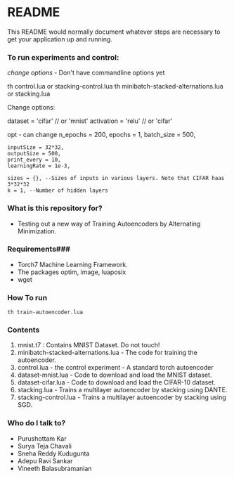 # README #

This README would normally document whatever steps are necessary to get your application up and running.


### To run experiments and control: ###

*change options* - Don't have commandline options yet

th control.lua  or stacking-control.lua
th minibatch-stacked-alternations.lua or stacking.lua

Change options:

dataset = 'cifar' // or 'mnist'
activation = 'relu' // or 'cifar'

opt - can change
	n_epochs = 200,
	epochs = 1,
	batch_size = 500,

	inputSize = 32*32,
	outputSize = 500,
	print_every = 10,  
	learningRate = 1e-3,
	
	sizes = {}, --Sizes of inputs in various layers. Note that CIFAR haas 3*32*32
	k = 1, --Number of hidden layers 


### What is this repository for? ###

* Testing out a new way of Training Autoencoders by Alternating Minimization.

### Requirements###

* Torch7 Machine Learning Framework.
* The packages optim, image, luaposix
* wget

### How To run ###
	th train-autoencoder.lua

### Contents ###
1. mnist.t7 : Contains MNIST Dataset. Do not touch!
2. minibatch-stacked-alternations.lua - The code for training the autoencoder.
3. control.lua - the control experiment - A standard torch autoencoder
4. dataset-mnist.lua - Code to download and load the MNIST dataset.
5. dataset-cifar.lua - Code to download and load the CIFAR-10 dataset.
6. stacking.lua - Trains a multilayer autoencoder by stacking using DANTE.
7. stacking-control.lua - Trains a multilayer autoencoder by stacking using SGD.

### Who do I talk to? ###

* Purushottam Kar
* Surya Teja Chavali 
* Sneha Reddy Kudugunta
* Adepu Ravi Sankar
* Vineeth Balasubramanian
